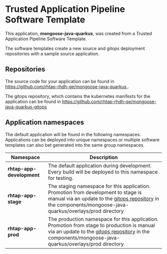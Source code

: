 # Trusted Application Pipeline Software Template

This application, **mongoose-java-quarkus**, was created from a Trusted Application Pipeline Software Template.

The software templates create a new source and gitops deployment repositories with a sample source application. 

## Repositories

The source code for your application can be found in [https://github.com/rhtap-rhdh-qe/mongoose-java-quarkus ](https://github.com/rhtap-rhdh-qe/mongoose-java-quarkus ).
 
The gitops repository, which contains the kubernetes manifests for the application can be found in 
[https://github.com/rhtap-rhdh-qe/mongoose-java-quarkus-gitops ](https://github.com/rhtap-rhdh-qe/mongoose-java-quarkus-gitops ) 

## Application namespaces 

The default application will be found in the following namespaces. Applications can be deployed into unique namespaces or multiple software templates can also bet generated into the same group namespaces.  

|  Namespace   |  Description   |  
| -------- | -------- |   
| **rhtap-app-development** | The default application during development. Every build will be deployed to this namespace for testing. | 
| **rhtap-app-stage** | The staging namespace for this application. Promotion from development to stage is manual via an update to the [gitops repository](https://github.com/rhtap-rhdh-qe/mongoose-java-quarkus-gitops ) in the components/mongoose-java-quarkus/overlays/prod directory |  
| **rhtap-app-prod** | The production namespace for this application. Promotion from stage to production is manual via an update to the [gitops repository](https://github.com/rhtap-rhdh-qe/mongoose-java-quarkus-gitops ) in the components/mongoose-java-quarkus/overlays/prod directory | 